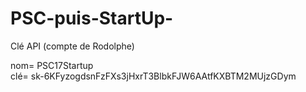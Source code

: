 # PSC-puis-StartUp-


Clé API (compte de Rodolphe) 

nom= PSC17Startup   
clé= 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 <br>
